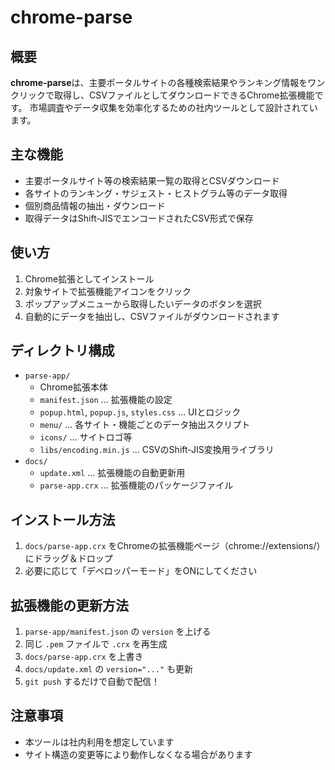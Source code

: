 # chrome-parse

## 概要

**chrome-parse**は、主要ポータルサイトの各種検索結果やランキング情報をワンクリックで取得し、CSVファイルとしてダウンロードできるChrome拡張機能です。
市場調査やデータ収集を効率化するための社内ツールとして設計されています。

## 主な機能

- 主要ポータルサイト等の検索結果一覧の取得とCSVダウンロード
- 各サイトのランキング・サジェスト・ヒストグラム等のデータ取得
- 個別商品情報の抽出・ダウンロード
- 取得データはShift-JISでエンコードされたCSV形式で保存

## 使い方

1. Chrome拡張としてインストール
2. 対象サイトで拡張機能アイコンをクリック
3. ポップアップメニューから取得したいデータのボタンを選択
4. 自動的にデータを抽出し、CSVファイルがダウンロードされます

## ディレクトリ構成

- `parse-app/`  
  - Chrome拡張本体
  - `manifest.json` … 拡張機能の設定
  - `popup.html`, `popup.js`, `styles.css` … UIとロジック
  - `menu/` … 各サイト・機能ごとのデータ抽出スクリプト
  - `icons/` … サイトロゴ等
  - `libs/encoding.min.js` … CSVのShift-JIS変換用ライブラリ
- `docs/`  
  - `update.xml` … 拡張機能の自動更新用
  - `parse-app.crx` … 拡張機能のパッケージファイル

## インストール方法

1. `docs/parse-app.crx` をChromeの拡張機能ページ（chrome://extensions/）にドラッグ＆ドロップ
2. 必要に応じて「デベロッパーモード」をONにしてください

## 拡張機能の更新方法

1. `parse-app/manifest.json` の `version` を上げる
2. 同じ `.pem` ファイルで `.crx` を再生成
3. `docs/parse-app.crx` を上書き
4. `docs/update.xml` の `version="..."` も更新
5. `git push` するだけで自動で配信！

## 注意事項

- 本ツールは社内利用を想定しています
- サイト構造の変更等により動作しなくなる場合があります